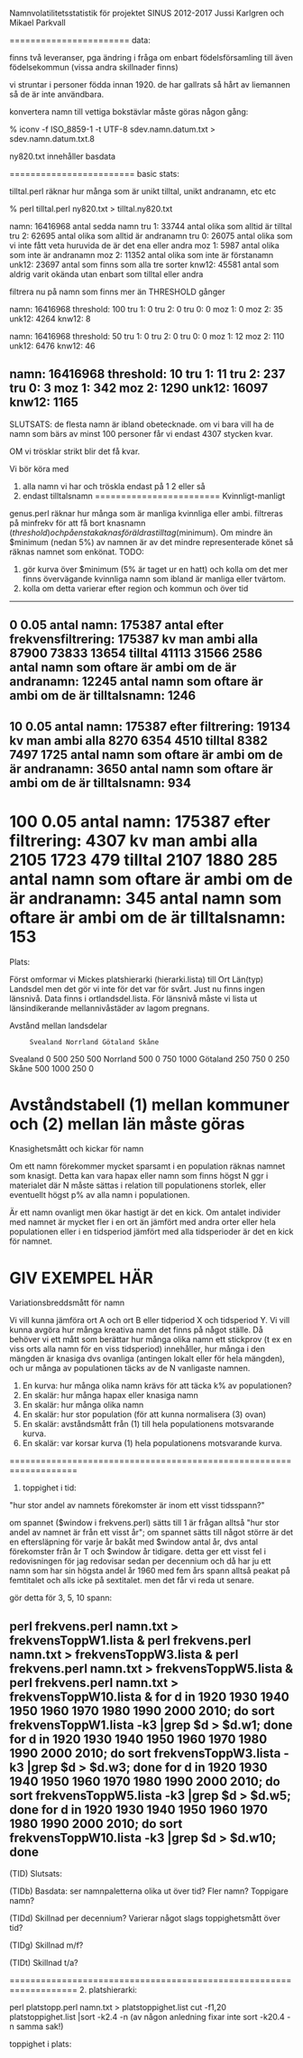 Namnvolatilitetsstatistik för projektet SINUS 2012-2017
Jussi Karlgren och Mikael Parkvall

=======================
data:

finns två leveranser, pga ändring i fråga om enbart födelsförsamling till även födelsekommun (vissa andra skillnader finns)

vi struntar i personer födda innan 1920. de har gallrats så hårt av liemannen så de är inte användbara. 

konvertera namn till vettiga bokstävlar måste göras någon gång:

% iconv -f ISO_8859-1 -t UTF-8 sdev.namn.datum.txt > sdev.namn.datum.txt.8

ny820.txt innehåller basdata

========================
basic stats:

tilltal.perl räknar hur många som är unikt tilltal, unikt andranamn, etc etc

% perl tilltal.perl ny820.txt  > tilltal.ny820.txt

namn: 16416968 antal sedda namn
tru 1: 33744   antal olika som alltid är tilltal
tru 2: 62695   antal olika som alltid är andranamn
tru 0: 26075   antal olika som vi inte fått veta huruvida de är det ena eller andra
moz 1: 5987    antal olika som inte är andranamn
moz 2: 11352   antal olika som inte är förstanamn
unk12: 23697   antal som finns som alla tre sorter
knw12: 45581   antal som aldrig varit okända utan enbart som tilltal eller andra

filtrera nu på namn som finns mer än THRESHOLD gånger

namn: 16416968
threshold: 100
tru 1: 0
tru 2: 0
tru 0: 0
moz 1: 0
moz 2: 35
unk12: 4264
knw12: 8

namn: 16416968
threshold: 50
tru 1: 0
tru 2: 0
tru 0: 0
moz 1: 12
moz 2: 110
unk12: 6476
knw12: 46

namn: 16416968
threshold: 10
tru 1: 11
tru 2: 237
tru 0: 3
moz 1: 342
moz 2: 1290
unk12: 16097
knw12: 1165
------------------------------------
SLUTSATS: de flesta namn är ibland obetecknade. om vi bara vill ha de namn som bärs av minst 100 personer får vi endast 4307 stycken kvar.

OM vi trösklar strikt blir det få kvar.

Vi bör köra med
1) alla namn vi har och tröskla endast på 1 2 eller så
2) endast tilltalsnamn
========================
Kvinnligt-manligt

genus.perl räknar hur många som är manliga kvinnliga eller ambi. filtreras på minfrekv för att få bort knasnamn ($threshold) och på enstaka knasföräldras tilltag ($minimum). Om mindre än $minimum (nedan 5%) av namnen är av det mindre representerade könet så räknas namnet som enkönat.
TODO:
1) gör kurva över $minimum (5% är taget ur en hatt) och kolla om det mer finns övervägande kvinnliga namn som ibland är manliga eller tvärtom. 
2) kolla om detta varierar efter region och kommun och över tid

------------------------------------
0	0.05
antal namn:	175387
antal efter frekvensfiltrering:	175387
	kv	man	ambi
alla	87900	73833	13654
tilltal	41113	31566	2586
antal namn som oftare är ambi om de är andranamn: 12245
antal namn som oftare är ambi om de är tilltalsnamn: 1246
------------------------------------
10	0.05
antal namn:	175387
efter filtrering: 19134
	kv	man	ambi
alla	8270	6354	4510
tilltal	8382	7497	1725
antal namn som oftare är ambi om de är andranamn: 3650
antal namn som oftare är ambi om de är tilltalsnamn: 934
------------------------------------
100	0.05
antal namn:	175387
efter filtrering: 4307
	kv	man	ambi
alla	2105	1723	479
tilltal	2107	1880	285
antal namn som oftare är ambi om de är andranamn: 345
antal namn som oftare är ambi om de är tilltalsnamn: 153
===================================================================
Plats:

Först omformar vi Mickes platshierarki (hierarki.lista) till Ort Län(typ) Landsdel men det gör vi inte för det var för svårt. Just nu finns ingen länsnivå. Data finns i ortlandsdel.lista. För länsnivå måste vi lista ut länsindikerande mellannivåstäder av lagom pregnans. 

Avstånd mellan landsdelar

         Svealand Norrland Götaland Skåne
Svealand 0	  500	   250	    500
Norrland 500	  0	   750	    1000
Götaland 250	  750	   0	    250
Skåne	 500	  1000	   250	    0

Avståndstabell (1) mellan kommuner och (2) mellan län måste göras
===================================================================
Knasighetsmått och kickar för namn

Om ett namn förekommer mycket sparsamt i en population räknas namnet som knasigt. Detta kan vara hapax eller namn som finns högst N ggr i materialet där N måste sättas i relation till populationens storlek, eller eventuellt högst p% av alla namn i populationen. 

Är ett namn ovanligt men ökar hastigt är det en kick. Om antalet individer med namnet är mycket fler i en ort än jämfört med andra orter eller hela populationen eller i en tidsperiod jämfört med alla tidsperioder är det en kick för namnet. 

GIV EXEMPEL HÄR
===================================================================
Variationsbreddsmått för namn

Vi vill kunna jämföra ort A och ort B eller tidperiod X och tidsperiod Y. Vi vill kunna avgöra hur många kreativa namn det finns på något ställe. Då behöver vi ett mått som berättar hur många olika namn ett stickprov (t ex en viss orts alla namn för en viss tidsperiod) innehåller, hur många i den mängden är knasiga dvs ovanliga (antingen lokalt eller för hela mängden), och ur många av populationen täcks av de N vanligaste namnen.

1) En kurva: hur många olika namn krävs för att täcka k% av populationen?
2) En skalär: hur många hapax eller knasiga namn
3) En skalär: hur många olika namn
4) En skalär: hur stor population (för att kunna normalisera (3) ovan)
5) En skalär: avståndsmått från (1) till hela populationens motsvarande kurva.
6) En skalär: var korsar kurva (1) hela populationens motsvarande kurva.


===================================================================
1. toppighet i tid:

"hur stor andel av namnets förekomster är inom ett visst tidsspann?"

om spannet ($window i frekvens.perl) sätts till 1 är frågan alltså "hur stor andel av namnet är från ett visst år"; om spannet sätts till något större är det en eftersläpning för varje år bakåt med $window antal år, dvs antal förekomster från år T och $window år tidigare. detta ger ett visst fel i redovisningen för jag redovisar sedan per decennium och då har ju ett namn som har sin högsta andel år 1960 med fem års spann alltså peakat på femtitalet och alls icke på sextitalet. men det får vi reda ut senare.

gör detta för 3, 5, 10 spann:

perl frekvens.perl namn.txt > frekvensToppW1.lista &
perl frekvens.perl namn.txt > frekvensToppW3.lista &
perl frekvens.perl namn.txt > frekvensToppW5.lista &
perl frekvens.perl namn.txt > frekvensToppW10.lista &
for d in 1920 1930 1940 1950 1960 1970 1980 1990 2000 2010; do sort frekvensToppW1.lista -k3 |grep $d > $d.w1; done
for d in 1920 1930 1940 1950 1960 1970 1980 1990 2000 2010; do sort frekvensToppW3.lista -k3 |grep $d > $d.w3; done
for d in 1920 1930 1940 1950 1960 1970 1980 1990 2000 2010; do sort frekvensToppW5.lista -k3 |grep $d > $d.w5; done
for d in 1920 1930 1940 1950 1960 1970 1980 1990 2000 2010; do sort frekvensToppW10.lista -k3 |grep $d > $d.w10; done
---------------------------------
(TID) Slutsats:

(TIDb) Basdata: ser namnpaletterna olika ut över tid? Fler namn? Toppigare namn?

(TIDd) Skillnad per decennium? Varierar något slags toppighetsmått över tid?

(TIDg) Skillnad m/f?

(TIDt) Skillnad t/a?

===================================================================
2. platshierarki:


perl platstopp.perl namn.txt > platstoppighet.list
cut -f1,20 platstoppighet.list |sort -k2.4 -n (av någon anledning fixar inte sort -k20.4 -n samma sak!)




toppighet i plats:

